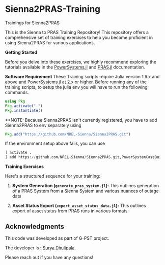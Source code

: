 # Sienna2PRAS-Training
Trainings for Sienna2PRAS

This is the Sienna to PRAS Training Repository! This repository offers a comprehensive set of training exercises to help you become proficient in using Sienna2PRAS for various applications.

**Getting Started**

Before you delve into these exercises, we highly recommend exploring the tutorials available in the [PowerSystems.jl](https://nrel-sienna.github.io/PowerSystems.jl/stable/) and [PRAS.jl](https://nrel.github.io/PRAS/) documentation.

**Software Requirement**
These Training scripts require Julia version 1.6.x and above and PowerSystems.jl at 2.x or higher.
Before running any of the training scripts, to setup the julia env you will have to run the following commands. 
```julia
using Pkg
Pkg.activate(".")
Pkg.instantiate()
```

**NOTE: Because Sienna2PRAS isn't currently registered, you have to add Sienna2PRAS to env separately using
```julia
Pkg.add("https://github.com/NREL-Sienna/Sienna2PRAS.git")
```

If the environment setup above fails, you can use 

```julia
] activate . 
] add https://github.com/NREL-Sienna/Sienna2PRAS.git,PowerSystemCaseBuilder@1.1.0,PRAS,CSV,DataFrames,PowerSystems,Random,Statistics
```

**Training Exercises**

Here's a structured sequence for your training:

1. **System Generation (`generate_pras_system.jl`):** This outlines generation of a PRAS System from a Sienna System and various nuances of outage data

2. **Asset Status Export (`export_asset_status_data.jl`):** This outlines export of asset status from PRAS runs in various formats.

## Acknowledgments
This code was developed as part of G-PST project. 

The developer is : [Surya Dhulipala](https://github.com/scdhulipala).

Please reach out if you have any questions!